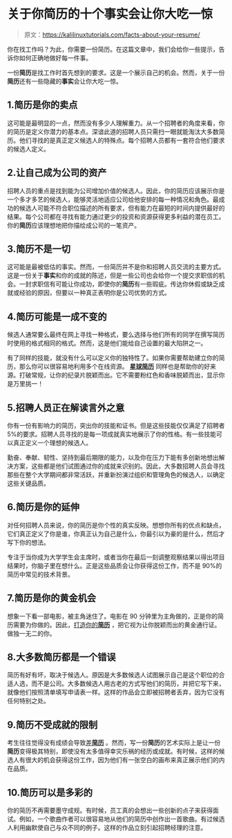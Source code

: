# 关于你简历的十个事实会让你大吃一惊

> 原文：<https://kalilinuxtutorials.com/facts-about-your-resume/>

你在找工作吗？为此，你需要一份简历。在这篇文章中，我们会给你一些提示，告诉你如何正确地做好每一件事。

一份**简历**是找工作时首先想到的要求。这是一个展示自己的机会。然而，关于一份**简历**还有一些隐藏的**事实**会让你大吃一惊。

## 1.简历是你的卖点

这可能是最明显的一点，然而没有多少人理解重力。从一个招聘者的角度来看，你的简历是定义你潜力的基本点。深谙此道的招聘人员只需扫一眼就能淘汰大多数简历。他们寻找的是真正定义候选人的特殊点。每个招聘人员都有一套符合他们要求的候选人定义。

## 2.让自己成为公司的资产

招聘人员的重点是找到能为公司增加价值的候选人。因此，你的简历应该展示你是一个多才多艺的候选人，能够灵活地适应公司给他安排的每一种情况和角色。最成功的候选人可能不符合职位描述的所有要求，但有能力在最短的时间内提供最好的结果。每个公司都在寻找有能力通过更少的投资和资源获得更多利益的潜在员工。你的**简历**应该理想地把你描绘成公司的一笔资产。

## 3.简历不是一切

这可能是最被低估的事实。然而，一份简历并不是你和招聘人员交流的主要方式。这是一份关于**事实**和你的成就的陈述，但是一些公司也会给你一个提交求职信的机会。一封求职信有可能让你成功，即使你的**简历**有一些瑕疵。传达你休假或缺乏成就或经验的原因，但要以一种真正表明你是公司优势的方式。

## 4.简历可能是一成不变的

候选人通常要么最终在网上寻找一种格式，要么选择与他们所有的同学在撰写简历时使用的格式相同的格式。然而，这是他们能给自己设置的最大陷阱之一。

有了同样的技能，就没有什么可以定义你的独特性了。如果你需要帮助建立你的简历，那么你可以很容易地利用多个在线资源。 **[星球简历](https://edureviewer.com/resume/resumes-planet-reviews)** 同样也是帮助你的好来源。打破常规，让你的纪录片脱颖而出。它不需要粉红色和香味脱颖而出，显示你是万里挑一！

## 5.招聘人员正在解读言外之意

你有一份有影响力的简历，突出你的技能和证书。但是这些技能仅仅满足了招聘者 5%的要求。招聘人员寻找的是每一项成就真实地展示了你的性格。有一些技能可以真正定义一个理想的候选人。

勤奋、奉献、韧性、坚持到最后期限的能力，以及你在压力下能有多创新地想出解决方案，这些都是他们试图通过你的成就来识别的。因此，大多数招聘人员会寻找那些在整个大学期间都非常活跃，并重新扮演过组织和管理角色的候选人，以确定这些关键品质。

## 6.简历是你的延伸

对任何招聘人员来说，你的简历是你个性的真实反映。想想你所有的优点和缺点，它们真正定义了你是谁，你真正认为自己是什么，你最引以为豪的是什么，然后才写下你的想法。

专注于当你成为大学学生会主席时，或者当你在最后一刻调整观察结果以得出项目结果时，你脑子里在想什么。正是这些品质会让你获得这份工作，而不是 90%的简历中常见的技术背景。

## 7.简历是你的黄金机会

想象一下看一部电影，被主角迷住了。电影在 90 分钟里为主角做的，正是你的简历需要为你做的。因此，[打造你的**简历**](https://www.myfuture.com/career/applying/creating-your-resume) ，把它视为让你脱颖而出的黄金通行证。做独一无二的你。

## 8.大多数简历都是一个错误

简历有好有坏，取决于候选人。原因是大多数候选人试图展示自己是这个职位的合适人选，而不是公司。大多数候选人用古老的方式写他们的简历，并把它写下来，就像他们按照清单填写申请表一样。这样的作品会立即被招聘者丢弃，因为它没有任何特别之处。

## 9.简历不受成就的限制

考生往往觉得没有成绩会导致[差**简历**](https://www.zipjob.com/blog/bad-resume-example-fixed/) 。然而，写一份**简历**的艺术实际上是让一份**简历**变得极其特别，即使没有太多值得幸灾乐祸的经历或成就。有时候，这样的候选人有很大的机会获得这份工作，因为他们有一张空白的画布来真正展示他们的内在品质。

## 10.简历可以是多彩的

你的简历不再需要墨守成规。有时候，员工真的会想出一些创新的点子来获得面试。例如，一个歌曲作者可以很容易地从他们的简历中创作出一首歌曲。有过候选人利用幽默使自己与众不同的例子。这样的作品立刻引起招聘经理的注意。